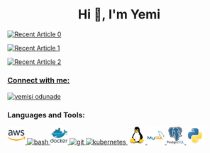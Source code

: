 <h1 align="center">Hi 👋, I'm Yemi</h1>

<a target="_blank" href="https://github-readme-medium-recent-article.vercel.app/medium/@yemiodunade/0"><img src="https://github-readme-medium-recent-article.vercel.app/medium/@yemiodunade/0" alt="Recent Article 0"> 

<a target="_blank" href="https://github-readme-medium-recent-article.vercel.app/medium/@yemiodunade/1"><img src="https://github-readme-medium-recent-article.vercel.app/medium/@yemiodunade/1" alt="Recent Article 1"> 

<a target="_blank" href="https://github-readme-medium-recent-article.vercel.app/medium/@yemiodunade/2"><img src="https://github-readme-medium-recent-article.vercel.app/medium/@yemiodunade/2" alt="Recent Article 2"> 

<h3 align="left">Connect with me:</h3>
<p align="left">
<a href="www.linkedin.com/in/yemiodunade" target="blank"><img align="center" src="https://raw.githubusercontent.com/rahuldkjain/github-profile-readme-generator/master/src/images/icons/Social/linked-in-alt.svg" alt="yemisi odunade" height="30" width="40" /></a>
</p>

<h3 align="left">Languages and Tools:</h3>
<p align="left"> <a href="https://aws.amazon.com" target="_blank"> <img src="https://raw.githubusercontent.com/devicons/devicon/master/icons/amazonwebservices/amazonwebservices-original-wordmark.svg" alt="aws" width="40" height="40"/> </a> <a href="https://www.gnu.org/software/bash/" target="_blank"> <img src="https://www.vectorlogo.zone/logos/gnu_bash/gnu_bash-icon.svg" alt="bash" width="40" height="40"/> </a> <a href="https://www.docker.com/" target="_blank"> <img src="https://raw.githubusercontent.com/devicons/devicon/master/icons/docker/docker-original-wordmark.svg" alt="docker" width="40" height="40"/> </a> <a href="https://git-scm.com/" target="_blank"> <img src="https://www.vectorlogo.zone/logos/git-scm/git-scm-icon.svg" alt="git" width="40" height="40"/> </a> <a href="https://kubernetes.io" target="_blank"> <img src="https://www.vectorlogo.zone/logos/kubernetes/kubernetes-icon.svg" alt="kubernetes" width="40" height="40"/> </a> <a href="https://www.linux.org/" target="_blank"> <img src="https://raw.githubusercontent.com/devicons/devicon/master/icons/linux/linux-original.svg" alt="linux" width="40" height="40"/> </a> <a href="https://www.mysql.com/" target="_blank"> <img src="https://raw.githubusercontent.com/devicons/devicon/master/icons/mysql/mysql-original-wordmark.svg" alt="mysql" width="40" height="40"/> </a> <a href="https://www.postgresql.org" target="_blank"> <img src="https://raw.githubusercontent.com/devicons/devicon/master/icons/postgresql/postgresql-original-wordmark.svg" alt="postgresql" width="40" height="40"/> </a> <a href="https://www.python.org" target="_blank"> <img src="https://raw.githubusercontent.com/devicons/devicon/master/icons/python/python-original.svg" alt="python" width="40" height="40"/> </a> </p>
